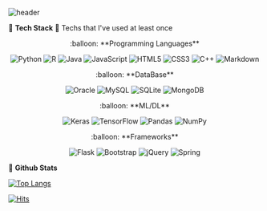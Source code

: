 ![header](https://capsule-render.vercel.app/api?type=waving&color=f4bbbb&height=300&section=header&text=Yoo+YeonJae&fontSize=90)

:hatched_chick: **Tech Stack** :hatched_chick:
Techs that I've used at least once




<p align="center">:balloon: **Programming Languages**</p>
<p align="center"><img alt="Python" src="https://img.shields.io/badge/python%20-%2314354C.svg?&style=for-the-badge&logo=python&logoColor=white"/> <img alt="R" src="https://img.shields.io/badge/r-%23276DC3.svg?&style=for-the-badge&logo=r&logoColor=white"/> <img alt="Java" src="https://img.shields.io/badge/java-%23ED8B00.svg?&style=for-the-badge&logo=java&logoColor=white"/> <img alt="JavaScript" src="https://img.shields.io/badge/javascript%20-%23323330.svg?&style=for-the-badge&logo=javascript&logoColor=%23F7DF1E"/> <img alt="HTML5" src="https://img.shields.io/badge/html5%20-%23E34F26.svg?&style=for-the-badge&logo=html5&logoColor=white"/> <img alt="CSS3" src="https://img.shields.io/badge/css3%20-%231572B6.svg?&style=for-the-badge&logo=css3&logoColor=white"/> <img alt="C++" src="https://img.shields.io/badge/c++%20-%2300599C.svg?&style=for-the-badge&logo=c%2B%2B&ogoColor=white"/> <img alt="Markdown" src="https://img.shields.io/badge/markdown-%23000000.svg?&style=for-the-badge&logo=markdown&logoColor=white"/></p>
<p align="center">:balloon: **DataBase**</p>
<p align="center"> <img alt="Oracle" src ="https://img.shields.io/badge/oracle%20-%23F00000.svg?&style=for-the-badge&logo=oracle&logoColor=white" /> <img alt="MySQL" src="https://img.shields.io/badge/mysql-%2300f.svg?&style=for-the-badge&logo=mysql&logoColor=white"/> <img alt="SQLite" src ="https://img.shields.io/badge/sqlite-%2307405e.svg?&style=for-the-badge&logo=sqlite&logoColor=white"/> <img alt="MongoDB" src ="https://img.shields.io/badge/MongoDB-%234ea94b.svg?&style=for-the-badge&logo=mongodb&logoColor=white"/></p>
<p align="center">:balloon: **ML/DL**</p>
<p align="center"> <img alt="Keras" src="https://img.shields.io/badge/Keras%20-%23D00000.svg?&style=for-the-badge&logo=Keras&logoColor=white"/> <img alt="TensorFlow" src="https://img.shields.io/badge/TensorFlow%20-%23FF6F00.svg?&style=for-the-badge&logo=TensorFlow&logoColor=white" /> <img alt="Pandas" src="https://img.shields.io/badge/pandas%20-%23150458.svg?&style=for-the-badge&logo=pandas&logoColor=white" /> <img alt="NumPy" src="https://img.shields.io/badge/numpy%20-%23013243.svg?&style=for-the-badge&logo=numpy&logoColor=white" /></p>
<p align="center">:balloon: **Frameworks**</p>
<p align="center"> <img alt="Flask" src="https://img.shields.io/badge/flask%20-%23000.svg?&style=for-the-badge&logo=flask&logoColor=white"/> <img alt="Bootstrap" src="https://img.shields.io/badge/bootstrap%20-%23563D7C.svg?&style=for-the-badge&logo=bootstrap&logoColor=white"/> <img alt="jQuery" src="https://img.shields.io/badge/jquery%20-%230769AD.svg?&style=for-the-badge&logo=jquery&logoColor=white"/> <img alt="Spring" src="https://img.shields.io/badge/spring%20-%236DB33F.svg?&style=for-the-badge&logo=spring&logoColor=white"/></p>


:name_badge: **Github Stats**

[![Top Langs](https://github-readme-stats.vercel.app/api/top-langs/?username=KM-Yeon&layout=compact)](https://github.com/anuraghazra/github-readme-stats)

[![Hits](https://hits.seeyoufarm.com/api/count/incr/badge.svg?url=https%3A%2F%2Fgithub.com%2FKM-Yeon%2Fhit-counter&count_bg=%239B4897&title_bg=%23555555&icon=iconify.svg&icon_color=%23DCED32&title=hits&edge_flat=false)](https://hits.seeyoufarm.com)
